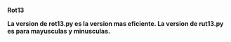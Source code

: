 <strong>Rot13<strong>

La version de rot13.py es la version mas eficiente.
La version de rut13.py es para mayusculas y minusculas.
